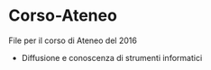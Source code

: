 # Corso-Ateneo
File per il corso di Ateneo del 2016

- Diffusione e conoscenza di strumenti informatici
